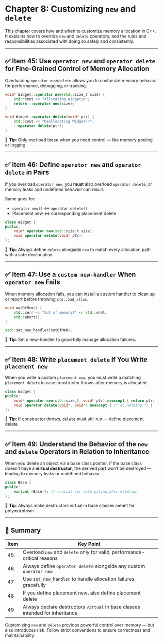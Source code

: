 # Chapter 8: Customizing `new` and `delete`

This chapter covers how and when to customize memory allocation in C++. It explains how to override `new` and `delete` operators, and the rules and responsibilities associated with doing so safely and consistently.

---

## ✅ Item 45: Use `operator new` and `operator delete` for Fine-Grained Control of Memory Allocation

Overloading `operator new`/`delete` allows you to customize memory behavior for performance, debugging, or tracking.

```cpp
void* Widget::operator new(std::size_t size) {
    std::cout << "Allocating Widget\n";
    return ::operator new(size);
}

void Widget::operator delete(void* ptr) {
    std::cout << "Deallocating Widget\n";
    ::operator delete(ptr);
}
```

🧠 **Tip**: Only overload these when you need control — like memory pooling or logging.

---

## ✅ Item 46: Define `operator new` and `operator delete` in Pairs

If you overload `operator new`, you **must** also overload `operator delete`, or memory leaks and undefined behavior can result.

Same goes for:
- `operator new[]` ⇔ `operator delete[]`
- Placement new ⇔ corresponding placement delete

```cpp
class Widget {
public:
    void* operator new(std::size_t size);
    void operator delete(void* ptr);
};
```

🧠 **Tip**: Always define `delete` alongside `new` to match every allocation path with a safe deallocation.

---

## ✅ Item 47: Use a `custom new-handler` When `operator new` Fails

When memory allocation fails, you can install a custom handler to clean up or report before throwing `std::bad_alloc`.

```cpp
void outOfMem() {
    std::cerr << "Out of memory!" << std::endl;
    std::abort();
}

std::set_new_handler(outOfMem);
```

🧠 **Tip**: Set a new-handler to gracefully manage allocation failures.

---

## ✅ Item 48: Write `placement delete` If You Write `placement new`

When you write a custom `placement new`, you must write a matching `placement delete` in case constructor throws after memory is allocated.

```cpp
class Widget {
public:
    void* operator new(std::size_t, void* ptr) noexcept { return ptr; }
    void operator delete(void*, void*) noexcept { /* do nothing */ }
};
```

🧠 **Tip**: If constructor throws, `delete` must still run — define placement delete.

---

## ✅ Item 49: Understand the Behavior of the `new` and `delete` Operators in Relation to Inheritance

When you delete an object via a base class pointer, if the base class doesn't have a **virtual destructor**, the derived part won’t be destroyed — leading to memory leaks or undefined behavior.

```cpp
class Base {
public:
    virtual ~Base(); // crucial for safe polymorphic deletion
};
```

🧠 **Tip**: Always make destructors virtual in base classes meant for polymorphism.

---

## 📌 Summary

| Item | Key Point |
|------|-----------|
| 45 | Overload `new` and `delete` only for valid, performance-critical reasons |
| 46 | Always define `operator delete` alongside any custom `operator new` |
| 47 | Use `set_new_handler` to handle allocation failures gracefully |
| 48 | If you define placement new, also define placement delete |
| 49 | Always declare destructors `virtual` in base classes intended for inheritance |

Customizing `new` and `delete` provides powerful control over memory — but also introduces risk. Follow strict conventions to ensure correctness and maintainability.
